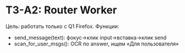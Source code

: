 # ТЗ-A2: Router Worker
Цель: работать только с Q1 Firefox.
Функции:
- send_message(text): фокус→клик input→вставка→клик send
- scan_for_user_msgs(): OCR по answer, ищем «Для пользователя»
